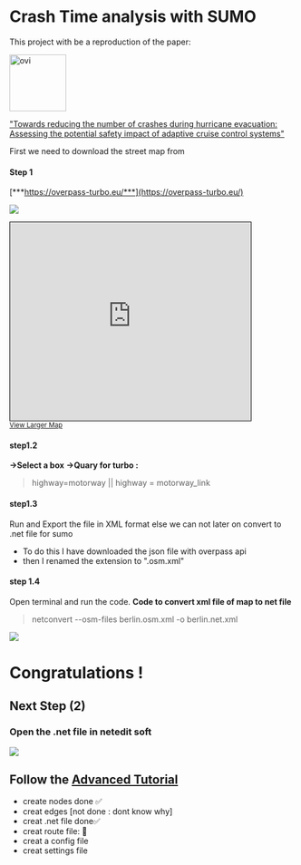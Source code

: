 # Crash Time analysis with SUMO

This project with be a reproduction of the paper: 



<p><img align="center" src="https://sdfestaticassets-us-east-1.sciencedirectassets.com/shared-assets/24/images/elsevier-non-solus-new-grey.svg" alt="ovi" width="100" /></p> 

["Towards reducing the number of crashes during hurricane evacuation: Assessing the potential safety impact of adaptive cruise control systems"](https://www.sciencedirect.com/science/article/pii/S0968090X21002047)


First we need to download the street map from
#### Step 1
[***https://overpass-turbo.eu/***](https://overpass-turbo.eu/)

![](//{s}.tile.openstreetmap.org/{z}/{x}/{y}.png)

 <iframe width="425" height="350" frameborder="0" scrolling="no" marginheight="0" marginwidth="0" src="https://www.openstreetmap.org/export/embed.html?bbox=-81.72454833984376%2C28.168875180063345%2C-80.67260742187501%2C28.788121653588966&amp;layer=transportmap" style="border: 1px solid black"></iframe><br/><small><a href="https://www.openstreetmap.org/#map=10/28.4790/-81.1986&amp;layers=T">View Larger Map</a></small>

#### step1.2
**->Select a box**
**->Quary for turbo :**
   > highway=motorway || highway = motorway_link

#### step1.3
Run and Export the file in XML format else we can not later on convert to .net file for sumo

- To do this I have downloaded the json file with overpass api
- then I renamed the extension to ".osm.xml"

#### step 1.4 
Open terminal and run the code.
**Code to convert xml file of map to net file**

 >netconvert --osm-files berlin.osm.xml -o berlin.net.xml


![](https://i.pinimg.com/originals/9b/96/79/9b96799d061a0528da6b0da7bac5374a.gif) 
# Congratulations !
## Next Step (2)

### Open the .net file in netedit soft

![](https://repository-images.githubusercontent.com/108592307/2a11d000-9a90-11ea-9774-463c6ead181d)

## Follow the [Advanced Tutorial](https://sumo.dlr.de/docs/Tutorials/Hello_SUMO.html)

- create nodes done ✅
- creat edges [not done : dont know why]
- creat .net file done✅
- creat route file: 🚧
- creat a config file
- creat settings file



